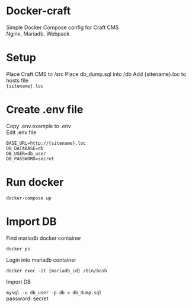 # Docker-craft
Simple Docker Compose config for Craft CMS  
Nginx, Mariadb, Webpack

# Setup
Place Craft CMS to /src
Place db_dump.sql into /db
Add {sitename}.loc to hosts file  
`{sitename}.loc`

# Create .env file
Copy .env.example to .env  
Edit .env file  

`BASE_URL=http://{sitename}.loc`  
`DB_DATABASE=db`  
`DB_USER=db_user`  
`DB_PASSWORD=secret`  

# Run docker
`docker-compose up`

# Import DB

Find mariadb docker container

`docker ps`

Login into mariadb container

`docker exec -it {mariadb_id} /bin/bash`

Import DB

`mysql -u db_user -p db < db_dump.sql`  
password: secret
